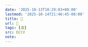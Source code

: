 ```yaml
---
date: '2025-10-13T10:29:03+08:00'
lastmod: '2025-10-14T21:46:45-08:00'
title: 􂀱
url: 􂀱
tags: [違]
src: DCCV
note:
---
```

